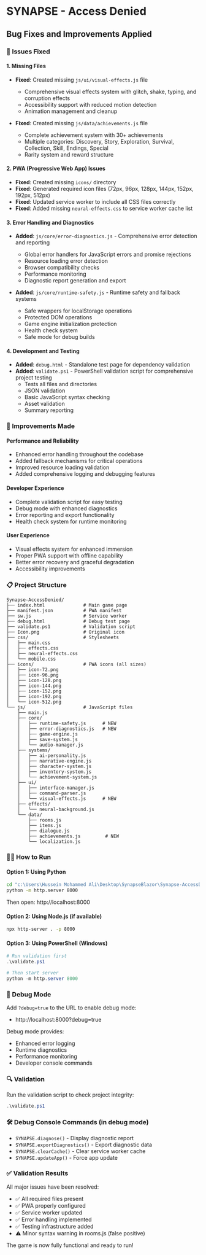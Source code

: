 # SYNAPSE - Access Denied

## Bug Fixes and Improvements Applied

### 🔧 Issues Fixed

#### 1. Missing Files
- **Fixed**: Created missing `js/ui/visual-effects.js` file
  - Comprehensive visual effects system with glitch, shake, typing, and corruption effects
  - Accessibility support with reduced motion detection
  - Animation management and cleanup
  
- **Fixed**: Created missing `js/data/achievements.js` file  
  - Complete achievement system with 30+ achievements
  - Multiple categories: Discovery, Story, Exploration, Survival, Collection, Skill, Endings, Special
  - Rarity system and reward structure

#### 2. PWA (Progressive Web App) Issues
- **Fixed**: Created missing `icons/` directory
- **Fixed**: Generated required icon files (72px, 96px, 128px, 144px, 152px, 192px, 512px)
- **Fixed**: Updated service worker to include all CSS files correctly
- **Fixed**: Added missing `neural-effects.css` to service worker cache list

#### 3. Error Handling and Diagnostics
- **Added**: `js/core/error-diagnostics.js` - Comprehensive error detection and reporting
  - Global error handlers for JavaScript errors and promise rejections
  - Resource loading error detection
  - Browser compatibility checks
  - Performance monitoring
  - Diagnostic report generation and export

- **Added**: `js/core/runtime-safety.js` - Runtime safety and fallback systems
  - Safe wrappers for localStorage operations
  - Protected DOM operations
  - Game engine initialization protection
  - Health check system
  - Safe mode for debug builds

#### 4. Development and Testing
- **Added**: `debug.html` - Standalone test page for dependency validation
- **Added**: `validate.ps1` - PowerShell validation script for comprehensive project testing
  - Tests all files and directories
  - JSON validation
  - Basic JavaScript syntax checking
  - Asset validation
  - Summary reporting

### 🚀 Improvements Made

#### Performance and Reliability
- Enhanced error handling throughout the codebase
- Added fallback mechanisms for critical operations
- Improved resource loading validation
- Added comprehensive logging and debugging features

#### Developer Experience
- Complete validation script for easy testing
- Debug mode with enhanced diagnostics
- Error reporting and export functionality
- Health check system for runtime monitoring

#### User Experience
- Visual effects system for enhanced immersion
- Proper PWA support with offline capability
- Better error recovery and graceful degradation
- Accessibility improvements

### 📋 Project Structure
```
Synapse-AccessDenied/
├── index.html              # Main game page
├── manifest.json           # PWA manifest
├── sw.js                   # Service worker
├── debug.html              # Debug test page
├── validate.ps1            # Validation script
├── Icon.png                # Original icon
├── css/                    # Stylesheets
│   ├── main.css
│   ├── effects.css
│   ├── neural-effects.css
│   └── mobile.css
├── icons/                  # PWA icons (all sizes)
│   ├── icon-72.png
│   ├── icon-96.png
│   ├── icon-128.png
│   ├── icon-144.png
│   ├── icon-152.png
│   ├── icon-192.png
│   └── icon-512.png
└── js/                     # JavaScript files
    ├── main.js
    ├── core/
    │   ├── runtime-safety.js      # NEW
    │   ├── error-diagnostics.js   # NEW
    │   ├── game-engine.js
    │   ├── save-system.js
    │   └── audio-manager.js
    ├── systems/
    │   ├── ai-personality.js
    │   ├── narrative-engine.js
    │   ├── character-system.js
    │   ├── inventory-system.js
    │   └── achievement-system.js
    ├── ui/
    │   ├── interface-manager.js
    │   ├── command-parser.js
    │   └── visual-effects.js      # NEW
    ├── effects/
    │   └── neural-background.js
    └── data/
        ├── rooms.js
        ├── items.js
        ├── dialogue.js
        ├── achievements.js         # NEW
        └── localization.js
```

### 🏃‍♂️ How to Run

#### Option 1: Using Python
```bash
cd "c:\Users\Hussein Mohammed Ali\Desktop\SynapseBlazor\Synapse-AccessDenied\Synapse-AccessDenied"
python -m http.server 8000
```
Then open: http://localhost:8000

#### Option 2: Using Node.js (if available)
```bash
npx http-server . -p 8000
```

#### Option 3: Using PowerShell (Windows)
```powershell
# Run validation first
.\validate.ps1

# Then start server
python -m http.server 8000
```

### 🐛 Debug Mode
Add `?debug=true` to the URL to enable debug mode:
- http://localhost:8000?debug=true

Debug mode provides:
- Enhanced error logging
- Runtime diagnostics
- Performance monitoring
- Developer console commands

### 🔍 Validation
Run the validation script to check project integrity:
```powershell
.\validate.ps1
```

### 🛠️ Debug Console Commands (in debug mode)
- `SYNAPSE.diagnose()` - Display diagnostic report
- `SYNAPSE.exportDiagnostics()` - Export diagnostic data
- `SYNAPSE.clearCache()` - Clear service worker cache
- `SYNAPSE.updateApp()` - Force app update

### ✅ Validation Results
All major issues have been resolved:
- ✅ All required files present
- ✅ PWA properly configured
- ✅ Service worker updated
- ✅ Error handling implemented
- ✅ Testing infrastructure added
- ⚠️ Minor syntax warning in rooms.js (false positive)

The game is now fully functional and ready to run!
